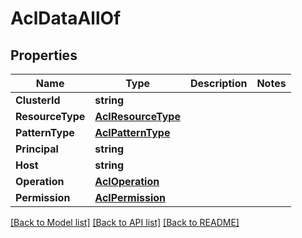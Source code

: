 # AclDataAllOf

## Properties

Name | Type | Description | Notes
------------ | ------------- | ------------- | -------------
**ClusterId** | **string** |  | 
**ResourceType** | [**AclResourceType**](AclResourceType.md) |  | 
**PatternType** | [**AclPatternType**](AclPatternType.md) |  | 
**Principal** | **string** |  | 
**Host** | **string** |  | 
**Operation** | [**AclOperation**](AclOperation.md) |  | 
**Permission** | [**AclPermission**](AclPermission.md) |  | 

[[Back to Model list]](../README.md#documentation-for-models) [[Back to API list]](../README.md#documentation-for-api-endpoints) [[Back to README]](../README.md)


